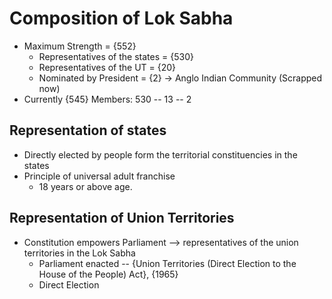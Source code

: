 # Composition of Lok Sabha
- Maximum Strength = {552}
	- Representatives of the states = {530}
	- Representatives of the UT = {20}
	- Nominated by President = {2} -> Anglo Indian Community (Scrapped now)
- Currently {545} Members: 530 -- 13 -- 2

## Representation of states
- Directly elected by people form the territorial constituencies in the states
- Principle of universal adult franchise
	- 18 years or above age.

## Representation of Union Territories
- Constitution empowers Parliament --> representatives of the union territories in the Lok Sabha 
	- Parliament enacted -- {Union Territories (Direct Election to the House of the People) Act}, {1965}
	- Direct Election